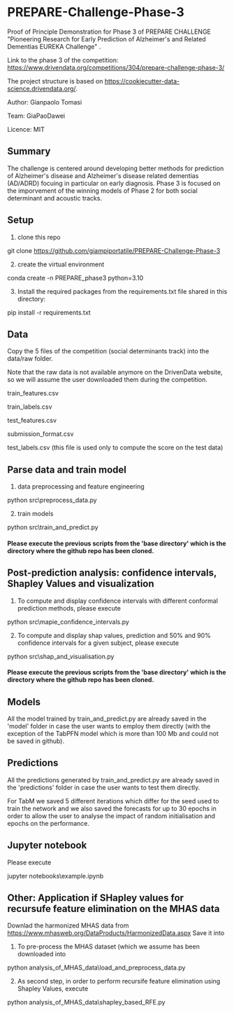 # PREPARE-Challenge-Phase-3
Proof of Principle Demonstration for Phase 3 of PREPARE CHALLENGE  "Pioneering Research for Early Prediction of Alzheimer's and Related Dementias EUREKA Challenge" .

Link to the phase 3 of the competition: https://www.drivendata.org/competitions/304/prepare-challenge-phase-3/

The project structure is based on https://cookiecutter-data-science.drivendata.org/.

Author: Gianpaolo Tomasi

Team: GiaPaoDawei

Licence: MIT


## Summary
The challenge is centered around developing better methods for prediction of Alzheimer's disease and Alzheimer's disease related dementias (AD/ADRD) focuing in particular on early diagnosis. 
Phase 3 is focused on the imporvement of the winning models of Phase 2 for both social determinant and acoustic tracks.


## Setup

1) clone this repo
   
git clone https://github.com/giampiportatile/PREPARE-Challenge-Phase-3
   
2) create the virtual environment

conda create -n PREPARE_phase3 python=3.10

3) Install the required packages from the requirements.txt file shared in this directory:

pip install -r requirements.txt


## Data
Copy the 5 files of the competition (social determinants track) into the data/raw folder.

Note that the raw data is not available anymore on the DrivenData website, so we will assume the user downloaded them during the competition.

train_features.csv

train_labels.csv

test_features.csv

submission_format.csv

test_labels.csv (this file is used only to compute the score on the test data)


## Parse data and train model 

1) data preprocessing and feature engineering
   
python src\preprocess_data.py

2) train models

python src\train_and_predict.py

#### Please execute the previous scripts from the 'base directory' which is the directory where the github repo has been cloned.

## Post-prediction analysis: confidence intervals, Shapley Values and visualization
1) To compute and display confidence intervals with different conformal prediction methods, please execute

python src\mapie_confidence_intervals.py

2) To compute and display shap values, prediction and 50% and 90% confidence intervals for a given subject, please execute

python src\shap_and_visualisation.py


#### Please execute the previous scripts from the 'base directory' which is the directory where the github repo has been cloned.

## Models
All the model trained by train_and_predict.py are already saved in the 'model' folder in case the user wants to employ them directly (with the exception of the TabPFN model which is more than 100 Mb and could not be saved in github).

## Predictions
All the predictions generated by train_and_predict.py are already saved in the 'predictions' folder in case the user wants to test them directly. 

For TabM we saved 5 different iterations which differ for the seed used to train the network and we also saved the forecasts for up to 30 epochs
in order to allow the user to analyse the impact of random initialisation and epochs on the performance.

## Jupyter notebook

Please execute

jupyter notebooks\example.ipynb


## Other: Application if SHapley values for recursufe feature elimination on the MHAS data

Downlad the harmonized MHAS data from https://www.mhasweb.org/DataProducts/HarmonizedData.aspx
Save it into 

1) To pre-process the MHAS dataset (which we assume has been downloaded into

python analysis_of_MHAS_data\load_and_preprocess_data.py

2) As second step, in order to perform recursife feature elimination using Shapley Values, execute

python analysis_of_MHAS_data\shapley_based_RFE.py
   




